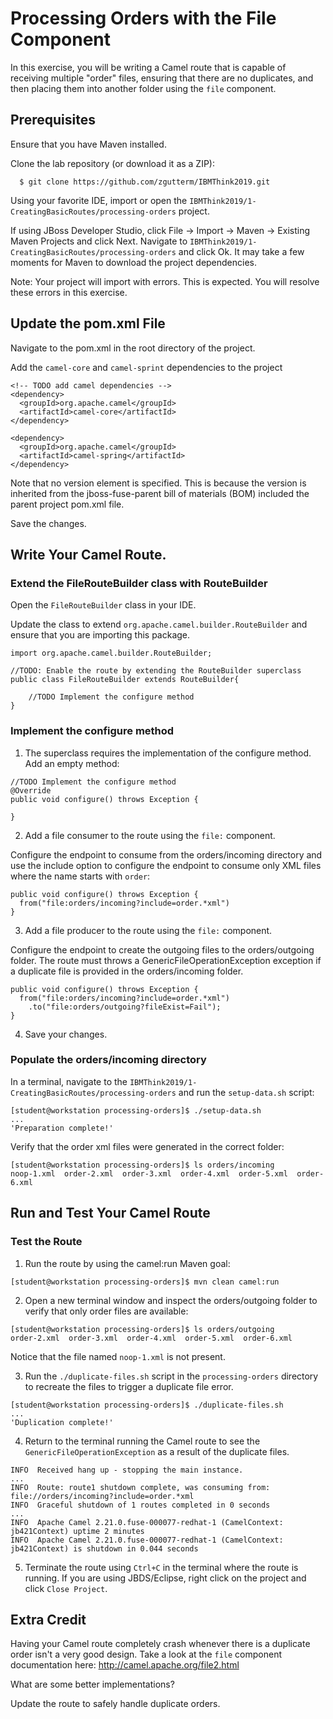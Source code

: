 # Processing Orders with the File Component

In this exercise, you will be writing a Camel route that is capable of receiving multiple "order" files, ensuring that there are no duplicates, and then placing them into another folder using the `file` component.

## Prerequisites
Ensure that you have Maven installed.

Clone the lab repository (or download it as a ZIP):
```
  $ git clone https://github.com/zgutterm/IBMThink2019.git
```
Using your favorite IDE, import or open the `IBMThink2019/1-CreatingBasicRoutes/processing-orders` project.

If using JBoss Developer Studio, click File -> Import -> Maven -> Existing Maven Projects and click Next. Navigate to `IBMThink2019/1-CreatingBasicRoutes/processing-orders` and click Ok. It may take a few moments for Maven to download the project dependencies.

Note: Your project will import with errors. This is expected. You will resolve these errors in this exercise.

## Update the pom.xml File
Navigate to the pom.xml in the root directory of the project.

Add the `camel-core` and `camel-sprint` dependencies to the project

```
<!-- TODO add camel dependencies -->
<dependency>
  <groupId>org.apache.camel</groupId>
  <artifactId>camel-core</artifactId>
</dependency>

<dependency>
  <groupId>org.apache.camel</groupId>
  <artifactId>camel-spring</artifactId>
</dependency>
```

Note that no version element is specified. This is because the version is inherited from the jboss-fuse-parent bill of materials (BOM) included the parent project pom.xml file.

Save the changes.

## Write Your Camel Route.

### Extend the FileRouteBuilder class with RouteBuilder
Open the `FileRouteBuilder` class in your IDE.

Update the class to extend `org.apache.camel.builder.RouteBuilder` and ensure that you are importing this package.

```
import org.apache.camel.builder.RouteBuilder;

//TODO: Enable the route by extending the RouteBuilder superclass
public class FileRouteBuilder extends RouteBuilder{

    //TODO Implement the configure method
}

```


### Implement the configure method

1. The superclass requires the implementation of the configure method. Add an empty method:

```
//TODO Implement the configure method
@Override
public void configure() throws Exception {

}
```

2. Add a file consumer to the route using the `file:` component.

Configure the endpoint to consume from the orders/incoming directory and use the include option to configure the endpoint to consume only XML files where the name starts with `order`:


```
public void configure() throws Exception {
  from("file:orders/incoming?include=order.*xml")
}
```

3. Add a file producer to the route using the `file:` component.

Configure the endpoint to create the outgoing files to the orders/outgoing folder. The route must throws a GenericFileOperationException exception if a duplicate file is provided in the orders/incoming folder.

```
public void configure() throws Exception {
  from("file:orders/incoming?include=order.*xml")
    .to("file:orders/outgoing?fileExist=Fail");
}
```

4. Save your changes.

### Populate the orders/incoming directory

In a terminal, navigate to the `IBMThink2019/1-CreatingBasicRoutes/processing-orders` and run the `setup-data.sh` script:

```
[student@workstation processing-orders]$ ./setup-data.sh
...
'Preparation complete!'
```

Verify that the order xml files were generated in the correct folder:

```
[student@workstation processing-orders]$ ls orders/incoming
noop-1.xml  order-2.xml  order-3.xml  order-4.xml  order-5.xml  order-6.xml
```

## Run and Test Your Camel Route

### Test the Route

1. Run the route by using the camel:run Maven goal:

```
[student@workstation processing-orders]$ mvn clean camel:run
```


2. Open a new terminal window and inspect the orders/outgoing folder to verify that only order files are available:

```
[student@workstation processing-orders]$ ls orders/outgoing
order-2.xml  order-3.xml  order-4.xml  order-5.xml  order-6.xml
```

Notice that the file named `noop-1.xml` is not present.

3. Run the `./duplicate-files.sh` script in the `processing-orders` directory to recreate the files to trigger a duplicate file error.

```
[student@workstation processing-orders]$ ./duplicate-files.sh
...
'Duplication complete!'
```

4. Return to the terminal running the Camel route to see the `GenericFileOperationException` as a result of the duplicate files.

```
INFO  Received hang up - stopping the main instance.
...
INFO  Route: route1 shutdown complete, was consuming from: file://orders/incoming?include=order.*xml
INFO  Graceful shutdown of 1 routes completed in 0 seconds
...
INFO  Apache Camel 2.21.0.fuse-000077-redhat-1 (CamelContext: jb421Context) uptime 2 minutes
INFO  Apache Camel 2.21.0.fuse-000077-redhat-1 (CamelContext: jb421Context) is shutdown in 0.044 seconds
```

5. Terminate the route using `Ctrl+C` in the terminal where the route is running. If you are using JBDS/Eclipse, right click on the project and click `Close Project`.

## Extra Credit

Having your Camel route completely crash whenever there is a duplicate order isn't a very good design. Take a look at the `file` component documentation here: http://camel.apache.org/file2.html

What are some better implementations?

Update the route to safely handle duplicate orders.
